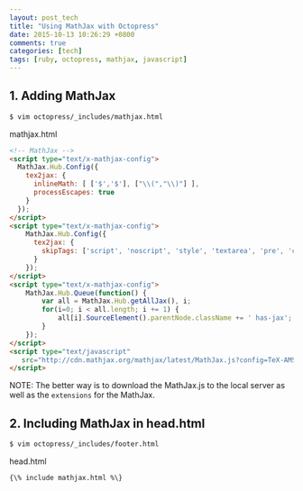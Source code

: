 ```yaml
---
layout: post_tech
title: "Using MathJax with Octopress"
date: 2015-10-13 10:26:29 +0800
comments: true
categories: [tech]
tags: [ruby, octopress, mathjax, javascript] 
---
```


## 1. Adding MathJax

```bash
$ vim octopress/_includes/mathjax.html
```

mathjax.html

```html
<!-- MathJax -->
<script type="text/x-mathjax-config">
  MathJax.Hub.Config({
    tex2jax: {
      inlineMath: [ ['$','$'], ["\\(","\\)"] ],
      processEscapes: true
    }
  });
</script>
<script type="text/x-mathjax-config">
    MathJax.Hub.Config({
      tex2jax: {
        skipTags: ['script', 'noscript', 'style', 'textarea', 'pre', 'code']
      }
    });
</script>
<script type="text/x-mathjax-config">
    MathJax.Hub.Queue(function() {
        var all = MathJax.Hub.getAllJax(), i;
        for(i=0; i < all.length; i += 1) {
            all[i].SourceElement().parentNode.className += ' has-jax';
        }
    });
</script>
<script type="text/javascript"
   src="http://cdn.mathjax.org/mathjax/latest/MathJax.js?config=TeX-AMS-MML_HTMLorMML">
</script>
```

NOTE: The better way is to download the MathJax.js to the local server as well as the `extensions` for the MathJax.

## 2. Including MathJax in head.html

```bash
$ vim octopress/_includes/footer.html
```

head.html

```html
{\% include mathjax.html %\}
```


